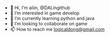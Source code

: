- 👋 Hi, I’m ailin, @DALingithub
- 👀 I’m interested in game develop
- 🌱 I’m currently learning python and java
- 💞️ I’m looking to collaborate on game 
- 📫 How to reach me logicaldong@gmail.com

<!---
DALingithub/DALingithub is a ✨ special ✨ repository because its `README.md` (this file) appears on your GitHub profile.
You can click the Preview link to take a look at your changes.
--->
